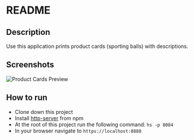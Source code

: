 # README
## Description
<!-- the description will get bigger as the projects get bigger -->
Use this application prints product cards (sporting balls) with descriptions.

## Screenshots
![Product Cards Preview]()

## How to run
* Clone down this project
* Install [http-server](https://www.npmjs.com/package/http-server) from npm
* At the root of this project run the following command: `hs -p 8084`
* In your browser navigate to `https://localhost:8888`